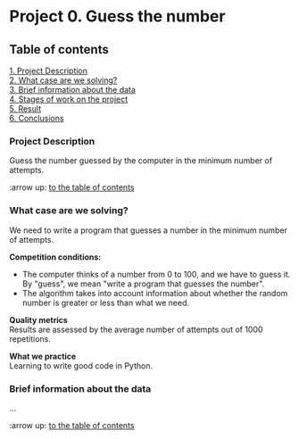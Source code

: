 # Project 0. Guess the number

## Table of contents
[1. Project Description](https://github.com/azudilins/sf_data_science_eng/tree/main/project_0/README.md#Project-Description)  
[2. What case are we solving?](https://github.com/azudilins/sf_data_science_eng/tree/main/project_0/README.md#What-case-are-we-solving)  
[3. Brief information about the data](https://github.com/azudilins/sf_data_science_eng/tree/main/project_0/README.md#Brief-information-about-the-data)  
[4. Stages of work on the project](https://github.com/azudilins/sf_data_science_eng/tree/main/project_0/README.md#Stages-of-work-on-the-project)  
[5. Result](https://github.com/azudilins/sf_data_science_eng/tree/main/project_0/README.md#Result)  
[6. Conclusions](https://github.com/azudilins/sf_data_science_eng/tree/main/project_0/README.md#Conclusions)

### Project Description
Guess the number guessed by the computer in the minimum number of attempts.

:arrow up: [to the table of contents](https://github.com/azudilins/sf_data_science_eng/tree/main/project_0/README.md#Table-of-contents)


### What case are we solving?
We need to write a program that guesses a number in the minimum number of attempts.

**Competition conditions:**
- The computer thinks of a number from 0 to 100, and we have to guess it. By "guess", we mean "write a program that guesses the number".
- The algorithm takes into account information about whether the random number is greater or less than what we need.

**Quality metrics**  
Results are assessed by the average number of attempts out of 1000 repetitions.

**What we practice**  
Learning to write good code in Python.


### Brief information about the data
...

:arrow up: [to the table of contents](https://github.com/azudilins/sf_data_science_eng/tree/main/project_0/README.md#Table-of-contents)